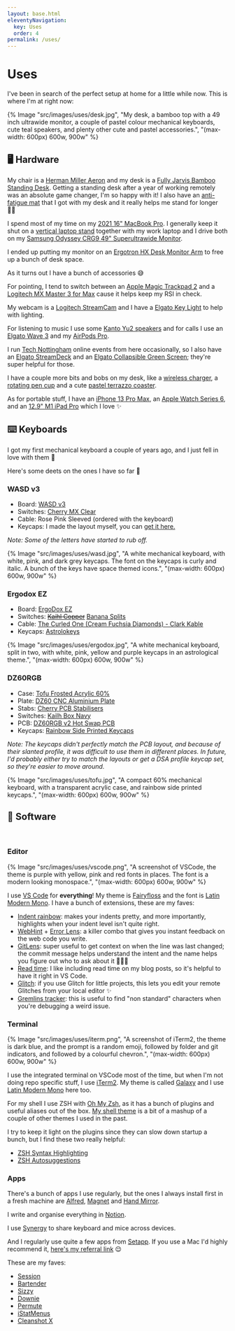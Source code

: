 ```yaml
---
layout: base.html
eleventyNavigation:
  key: Uses
  order: 4
permalink: /uses/
---
```


# Uses

I've been in search of the perfect setup at home for a little while now. This is where I'm at right now:

{% Image "src/images/uses/desk.jpg", "My desk, a bamboo top with a 49 inch ultrawide monitor, a couple of pastel colour mechanical keyboards, cute teal speakers, and plenty other cute and pastel accessories.", "(max-width: 600px) 600w, 900w" %}

## 🖥 Hardware

My chair is a [Herman Miller Aeron](https://www.hermanmiller.com/en_gb/products/seating/office-chairs/aeron-chairs/) and my desk is a [Fully Jarvis Bamboo Standing Desk](https://www.fully.com/en-gb/jarvis-adjustable-height-desk-bamboo.html). Getting a standing desk after a year of working remotely was an absolute game changer, I'm so happy with it! I also have an [anti-fatigue mat](https://www.fully.com/accessories/standing-desk-mats/muvmat-by-aeris.html) that I got with my desk and it really helps me stand for longer 🧍‍♀️

I spend most of my time on my [2021 16" MacBook Pro](https://www.johnlewis.com/2021-apple-macbook-pro-16-inch-m1-max-processor-32gb-ram-1tb-ssd/p5828283). I generally keep it shut on a [vertical laptop stand](https://www.amazon.co.uk/gp/product/B07BV91YFL/) together with my work laptop and I drive both on my [Samsung Odyssey CRG9 49" Superultrawide Monitor](https://www.samsung.com/uk/monitors/gaming/odyssey-crg9-49-inch-120hz-freesync-curved-lc49rg90ssrxxu/).

I ended up putting my monitor on an [Ergotron HX Desk Monitor Arm](https://www.ergotron.com/en-gb/products/product-details/45-475#?color=white&buynow=0) to free up a bunch of desk space.

As it turns out I have a bunch of accessories 😅

For pointing, I tend to switch between an [Apple Magic Trackpad 2](https://www.apple.com/uk/shop/product/MJ2R2Z/A/magic-trackpad-2-silver) and a [Logitech MX Master 3 for Max](https://www.logitech.com/en-gb/products/mice/mx-master-3-mac-wireless-mouse.html) cause it helps keep my RSI in check.

My webcam is a [Logitech StreamCam](https://www.logitech.com/en-gb/products/webcams/streamcam.html) and I have a [Elgato Key Light](https://www.elgato.com/en/key-light) to help with lighting.

For listening to music I use some [Kanto Yu2 speakers](https://www.kantoaudio.com/powered-speakers/yu2/) and for calls I use an [Elgato Wave 3](https://www.elgato.com/en/wave-3) and my [AirPods Pro](https://www.apple.com/uk/airpods-pro/).

I run [Tech Nottingham](https://www.technottingham.com) online events from here occasionally, so I also have an [Elgato StreamDeck](https://www.elgato.com/en/stream-deck) and an [Elgato Collapsible Green Screen](https://www.elgato.com/en/green-screen); they're super helpful for those.

I have a couple more bits and bobs on my desk, like a [wireless charger](https://www.o2.co.uk/shop/anker/power-wave-10w-dual-pad-wireless-charger), a [rotating pen cup](https://www.etsy.com/uk/listing/872177169/rotatable-pen-holder-funny-pen-holder?ref=yr_purchases) and a cute [pastel terrazzo coaster](https://www.etsy.com/uk/listing/993496645/terrazzo-coasters-pastel-confetti-switch).

As for portable stuff, I have an [iPhone 13 Pro Max](https://www.johnlewis.com/apple-iphone-13-pro-max-ios-6-7-inch-5g-sim-free-128gb/p5756469), an [Apple Watch Series 6](https://www.apple.com/uk/apple-watch-series-6/), and an [12.9" M1 iPad Pro](https://www.apple.com/uk/shop/buy-ipad/ipad-pro) which I love ✨

## ⌨️ Keyboards

I got my first mechanical keyboard a couple of years ago, and I just fell in love with them 💛

Here's some deets on the ones I have so far 👀

### WASD v3

- Board: [WASD v3](https://www.wasdkeyboards.com/wasd-v3-88-key-iso-custom-mechanical-keyboard.html)
- Switches: [Cherry MX Clear](https://www.cherrymx.de/en/mx-original/mx-clear.html)
- Cable: Rose Pink Sleeved (ordered with the keyboard)
- Keycaps: I made the layout myself, you can <a href="/baby-keyboard.svg" download>get it here.</a>

_Note: Some of the letters have started to rub off._

{% Image "src/images/uses/wasd.jpg", "A white mechanical keyboard, with white, pink, and dark grey keycaps. The font on the keycaps is curly and italic. A bunch of the keys have space themed icons.", "(max-width: 600px) 600w, 900w" %}

### Ergodox EZ

- Board: [ErgoDox EZ](https://ergodox-ez.com/)
- Switches: ~~[Kaihl Copper](https://mechbox.co.uk/products/kailh-speed-copper-switch?variant=11093261090858)~~ [Banana Splits](https://www.keycrox.co.uk/product/banana-split-switches)
- Cable: [The Curled One (Cream Fuchsia Diamonds) - Clark Kable](https://clarkkable.com/)
- Keycaps: [Astrolokeys](https://astrolokeys.com/)

{% Image "src/images/uses/ergodox.jpg", "A white mechanical keyboard, split in two, with white, pink, yellow and purple keycaps in an astrological theme.", "(max-width: 600px) 600w, 900w" %}

### DZ60RGB

- Case: [Tofu Frosted Acrylic 60%](https://kbdfans.com/collections/60-layout-case/products/tofu-acrylic-frosted-60-case)
- Plate: [DZ60 CNC Aluminium Plate](https://kbdfans.com/products/dz60-cnc-aluminum-plate)
- Stabs: [Cherry PCB Stabilisers](https://kbdfans.com/products/cherry-original-pcb-stabilizers)
- Switches: [Kailh Box Navy](https://kbdfans.com/products/switch-68-cherry-gateron-zealio-2?variant=33959243088011)
- PCB: [DZ60RGB v2 Hot Swap PCB](https://kbdfans.com/products/dz60rgb-hot-swap-custom-keyboard-pcb)
- Keycaps: [Rainbow Side Printed Keycaps](https://www.millennialengineers.com/products/rainbow-side-printed-keycaps)

_Note: The keycaps didn't perfectly match the PCB layout, and because of their slanted profile, it was difficult to use them in different places. In future, I'd probably either try to match the layouts or get a DSA profile keycap set, so they're easier to move around._

{% Image "src/images/uses/tofu.jpg", "A compact 60% mechanical keyboard, with a transparent acrylic case, and rainbow side printed keycaps.", "(max-width: 600px) 600w, 900w" %}

## 💾 Software
&nbsp;
### Editor

{% Image "src/images/uses/vscode.png", "A screenshot of VSCode, the theme is purple with yellow, pink and red fonts in places. The font is a modern looking monospace.", "(max-width: 600px) 600w, 900w" %}

I use [VS Code](https://code.visualstudio.com/) for **everything**! My theme is [Fairyfloss](https://marketplace.visualstudio.com/items?itemName=nopjmp.fairyfloss) and the font is [Latin Modern Mono](https://www.fontsquirrel.com/fonts/latin-modern-mono). I have a bunch of extensions, these are my faves:

- [Indent rainbow](https://marketplace.visualstudio.com/items?itemName=oderwat.indent-rainbow): makes your indents pretty, and more importantly, highlights when your indent level isn't quite right.
- [WebHint](https://marketplace.visualstudio.com/items?itemName=webhint.vscode-webhint) + [Error Lens](https://marketplace.visualstudio.com/items?itemName=usernamehw.errorlens): a killer combo that gives you instant feedback on the web code you write.
- [GitLens](https://marketplace.visualstudio.com/items?itemName=eamodio.gitlens): super useful to get context on when the line was last changed; the commit message helps understand the intent and the name helps you figure out who to ask about it 🕵🏼‍♀️
- [Read time](https://marketplace.visualstudio.com/items?itemName=johnpapa.read-time): I like including read time on my blog posts, so it's helpful to have it right in VS Code.
- [Glitch](https://marketplace.visualstudio.com/items?itemName=glitch.glitch): if you use Glitch for little projects, this lets you edit your remote Glitches from your local editor ✨
- [Gremlins tracker](https://marketplace.visualstudio.com/items?itemName=nhoizey.gremlins): this is useful to find "non standard" characters when you're debugging a weird issue.

### Terminal

{% Image "src/images/uses/iterm.png", "A screenshot of iTerm2, the theme is dark blue, and the prompt is a random emoji, followed by folder and git indicators, and followed by a colourful chevron.", "(max-width: 600px) 600w, 900w" %}

I use the integrated terminal on VSCode most of the time, but when I'm not doing repo specific stuff, I use [iTerm2](https://iterm2.com/). My theme is called [Galaxy](https://raw.githubusercontent.com/mbadolato/iTerm2-Color-Schemes/master/schemes/Galaxy.itermcolors) and I use [Latin Modern Mono](https://www.fontsquirrel.com/fonts/latin-modern-mono) here too.

For my shell I use ZSH with [Oh My Zsh](https://ohmyz.sh/), as it has a bunch of plugins and useful aliases out of the box. [My shell theme](https://gist.github.com/carolgilabert/6609bcb27ce5e804cb44cdd56d6b315e) is a bit of a mashup of a couple of other themes I used in the past.

I try to keep it light on the plugins since they can slow down startup a bunch, but I find these two really helpful:

- [ZSH Syntax Highlighting](https://github.com/zsh-users/zsh-syntax-highlighting)
- [ZSH Autosuggestions](https://github.com/zsh-users/zsh-autosuggestions)

### Apps

There's a bunch of apps I use regularly, but the ones I always install first in a fresh machine are [Alfred](https://www.alfredapp.com/), [Magnet](https://magnet.crowdcafe.com) and [Hand Mirror](https://handmirror.app/).

I write and organise everything in [Notion](https://www.notion.so/).

I use [Synergy](https://symless.com/synergy) to share keyboard and mice across devices.

And I regularly use quite a few apps from [Setapp](https://setapp.com/). If you use a Mac I'd highly recommend it, [here's my referral link](https://go.setapp.com/invite/0zefecs6) 😌

These are my faves:

- [Session](https://www.stayinsession.com/)
- [Bartender](https://www.macbartender.com/)
- [Sizzy](https://sizzy.app/)
- [Downie](https://software.charliemonroe.net/downie/)
- [Permute](https://software.charliemonroe.net/permute/)
- [iStatMenus](https://bjango.com/mac/istatmenus/)
- [Cleanshot X](https://cleanshot.com/)
